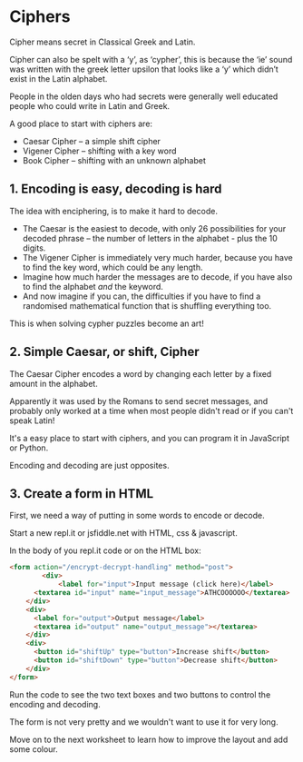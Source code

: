 # Ciphers
 
Cipher means secret in Classical Greek and Latin.
 
Cipher can also be spelt with a ‘y’, as ‘cypher’, this is because the ‘ie’ sound was 
written with the greek letter upsilon that looks like a ‘y’ which didn’t exist in the Latin alphabet.
 
People in the olden days who had secrets were generally well educated people who could write in Latin and Greek.
 
A good place to start with ciphers are:
 
* Caesar Cipher – a simple shift cipher   
* Vigener Cipher – shifting with a key word   
* Book Cipher – shifting with an unknown alphabet    
 
## 1. Encoding is easy, decoding is hard

The idea with enciphering, is to make it hard to decode.
 
* The Caesar is the easiest to decode, with only 26 possibilities for your decoded phrase – 
the number of letters in the alphabet - plus the 10 digits.   
* The Vigener Cipher is immediately very much harder, because you have to find the key word, 
which could be any length.   
* Imagine how much harder the messages are to decode, if you have also to find the alphabet *and* the keyword.   
* And now imagine if you can, the difficulties if you have to find a randomised mathematical function 
that is shuffling everything too.   
 
This is when solving cypher puzzles become an art!   

## 2. Simple Caesar, or shift, Cipher

The Caesar Cipher encodes a word by changing each letter by a fixed amount in the alphabet.

Apparently it was used by the Romans to send secret messages, and probably only worked at 
a time when most people didn't read or if you can't speak Latin!

It's a easy place to start with ciphers, and you can program it in JavaScript or Python.

Encoding and decoding are just opposites.

## 3. Create a form in HTML    

First, we need a way of putting in some words to encode or decode.   

Start a new repl.it or jsfiddle.net with HTML, css & javascript.

In the body of you repl.it code or on the HTML box:

```html
<form action="/encrypt-decrypt-handling" method="post">
		<div>
			<label for="input">Input message (click here)</label>
      <textarea id="input" name="input_message">ATHCOOOOOO</textarea>
    </div>
    <div>
      <label for="output">Output message</label>
      <textarea id="output" name="output_message"></textarea>
    </div>
    <div>
      <button id="shiftUp" type="button">Increase shift</button>
      <button id="shiftDown" type="button">Decrease shift</button>
    </div>
</form>

```

Run the code to see the two text boxes and two buttons to control the encoding and decoding.

The form is not very pretty and we wouldn't want to use it for very long.

Move on to the next worksheet to learn how to improve the layout and add some colour.


